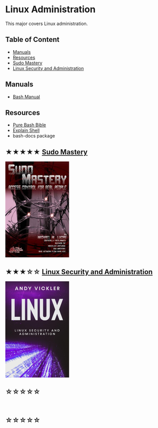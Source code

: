 # Linux Administration

This major covers Linux administration.

## Table of Content

* [Manuals](#manuals)
* [Resources](#resources)
* [Sudo Mastery](#-sudo-mastery)
* [Linux Security and Administration](#-linux-security-and-administration)

## Manuals

* [Bash Manual](https://gnu.org/software/bash/manual/html_node/)

## Resources

* [Pure Bash Bible](https://github.com/dylanaraps/pure-bash-bible)
* [Explain Shell](https://explainshell.com)
* bash-docs package

## ★★★★★ [Sudo Mastery](books/9781493626205.md)
[<img alt="9781493626205" src="covers/9781493626205.jpg" width="200"/>](books/9781493626205.md)


## ★★★☆☆ [Linux Security and Administration](books/linux-security-and-administration.md)
[<img alt="linux-security-and-administration" src="covers/linux-security-and-administration.jpg" width="200"/>](books/linux-security-and-administration.md)


## ☆☆☆☆☆ [](books/.md)
[<img alt="" src="covers/.jpg" width="200"/>](books/.md)


## ☆☆☆☆☆ [](books/.md)
[<img alt="" src="covers/.jpg" width="200"/>](books/.md)

